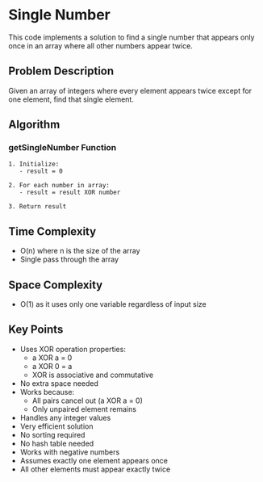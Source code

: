# Single Number

This code implements a solution to find a single number that appears only once in an array where all other numbers appear twice.

## Problem Description
Given an array of integers where every element appears twice except for one element, find that single element.

## Algorithm

### getSingleNumber Function
```pseudocode
1. Initialize:
   - result = 0

2. For each number in array:
   - result = result XOR number

3. Return result
```

## Time Complexity
- O(n) where n is the size of the array
- Single pass through the array

## Space Complexity
- O(1) as it uses only one variable regardless of input size

## Key Points
- Uses XOR operation properties:
  * a XOR a = 0
  * a XOR 0 = a
  * XOR is associative and commutative
- No extra space needed
- Works because:
  * All pairs cancel out (a XOR a = 0)
  * Only unpaired element remains
- Handles any integer values
- Very efficient solution
- No sorting required
- No hash table needed
- Works with negative numbers
- Assumes exactly one element appears once
- All other elements must appear exactly twice
